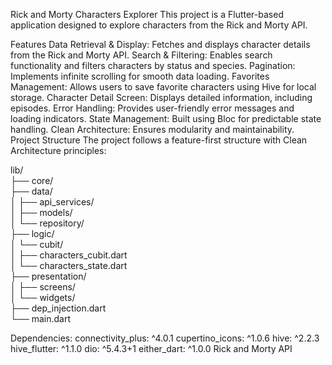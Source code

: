 Rick and Morty Characters Explorer
This project is a Flutter-based application designed to explore characters from the Rick and Morty API.

Features
Data Retrieval & Display: Fetches and displays character details from the Rick and Morty API.
Search & Filtering: Enables search functionality and filters characters by status and species.
Pagination: Implements infinite scrolling for smooth data loading.
Favorites Management: Allows users to save favorite characters using Hive for local storage.
Character Detail Screen: Displays detailed information, including episodes.
Error Handling: Provides user-friendly error messages and loading indicators.
State Management: Built using Bloc for predictable state handling.
Clean Architecture: Ensures modularity and maintainability.
Project Structure
The project follows a feature-first structure with Clean Architecture principles:

lib/  
├── core/  
├── data/  
│   ├── api_services/  
│   ├── models/  
│   └── repository/  
├── logic/  
│   └── cubit/  
│       ├── characters_cubit.dart  
│       └── characters_state.dart  
├── presentation/  
│   ├── screens/  
│   └── widgets/  
├── dep_injection.dart  
└── main.dart  


Dependencies:
connectivity_plus: ^4.0.1
cupertino_icons: ^1.0.6
hive: ^2.2.3
hive_flutter: ^1.1.0
dio: ^5.4.3+1
either_dart: ^1.0.0
Rick and Morty API

